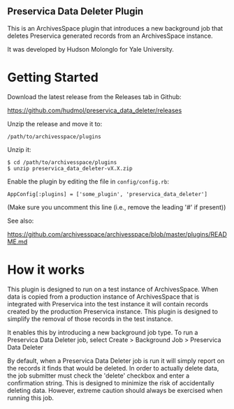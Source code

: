 Preservica Data Deleter Plugin
------------------------------

This is an ArchivesSpace plugin that introduces a new background job that deletes
Preservica generated records from an ArchivesSpace instance.

It was developed by Hudson Molonglo for Yale University.

# Getting Started

Download the latest release from the Releases tab in Github:

  https://github.com/hudmol/preservica_data_deleter/releases

Unzip the release and move it to:

    /path/to/archivesspace/plugins

Unzip it:

    $ cd /path/to/archivesspace/plugins
    $ unzip preservica_data_deleter-vX.X.zip

Enable the plugin by editing the file in `config/config.rb`:

    AppConfig[:plugins] = ['some_plugin', 'preservica_data_deleter']

(Make sure you uncomment this line (i.e., remove the leading '#' if present))

See also:

  https://github.com/archivesspace/archivesspace/blob/master/plugins/README.md


# How it works

This plugin is designed to run on a test instance of ArchivesSpace. When data is copied from
a production instance of ArchivesSpace that is integrated with Preservica into the test instance
it will contain records created by the production Preservica instance. This plugin is designed
to simplify the removal of those records in the test instance.

It enables this by introducing a new background job type. To run a Preservica Data Deleter job,
select Create > Background Job > Preservica Data Deleter

By default, when a Preservica Data Deleter job is run it will simply report on the records it
finds that would be deleted. In order to actually delete data, the job submitter must check the
'delete' checkbox and enter a confirmation string. This is designed to minimize the risk of accidentally
deleting data. However, extreme caution should always be exercised when running this job.

